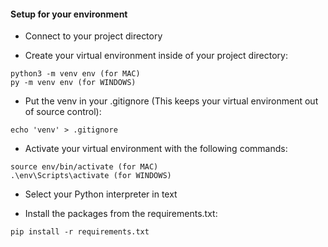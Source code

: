 #### Setup for your environment

- Connect to your project directory 

- Create your virtual environment inside of your project directory:

```
python3 -m venv env (for MAC)
py -m venv env (for WINDOWS)
```

- Put the venv in your .gitignore (This keeps your virtual environment out of source control):

```
echo 'venv' > .gitignore
```

- Activate your virtual environment with the following commands:

``` 
source env/bin/activate (for MAC)
.\env\Scripts\activate (for WINDOWS)

```
- Select your Python interpreter in text

- Install the packages from the requirements.txt:

```
pip install -r requirements.txt
```

